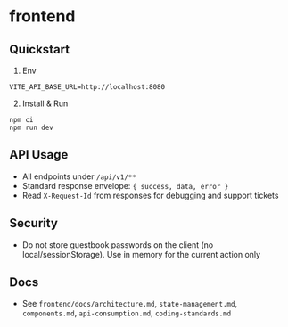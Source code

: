 # frontend

## Quickstart

1) Env
```
VITE_API_BASE_URL=http://localhost:8080
```

2) Install & Run
```
npm ci
npm run dev
```

## API Usage
- All endpoints under `/api/v1/**`
- Standard response envelope: `{ success, data, error }`
- Read `X-Request-Id` from responses for debugging and support tickets

## Security
- Do not store guestbook passwords on the client (no local/sessionStorage). Use in memory for the current action only

## Docs
- See `frontend/docs/architecture.md`, `state-management.md`, `components.md`, `api-consumption.md`, `coding-standards.md`
